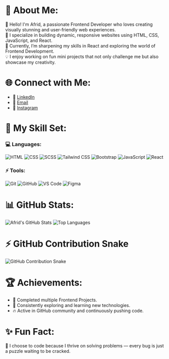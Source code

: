 # 💫 About Me:
👋 Hello! I'm Afrid, a passionate Frontend Developer who loves creating visually stunning and user-friendly web experiences.<br>
🚀 I specialize in building dynamic, responsive websites using HTML, CSS, JavaScript, and React.<br>
🌱 Currently, I’m sharpening my skills in React and exploring the world of Frontend Development.<br>
💡 I enjoy working on fun mini projects that not only challenge me but also showcase my creativity.<br>

# 🌐 Connect with Me:
- 💼 [LinkedIn](https://www.linkedin.com/in/afrid-shaik-7169521a0/)
- 📧 [Email](mailto:shaikafrid500@gmail.com)
- 💬 [Instagram](https://www.instagram.com/afrid_awesome/)

# 🚀 My Skill Set:
### 💻 Languages:
![HTML](https://img.shields.io/badge/-HTML-E34F26?logo=html5&logoColor=white)
![CSS](https://img.shields.io/badge/-CSS-1572B6?logo=css3&logoColor=white)
![SCSS](https://img.shields.io/badge/SCSS-CC6699?style=for-the-badge&logo=sass&logoColor=white)
![Tailwind CSS](https://img.shields.io/badge/Tailwind_CSS-06B6D4?style=for-the-badge&logo=tailwind-css&logoColor=white)
![Bootstrap](https://img.shields.io/badge/Bootstrap-563D7C?style=for-the-badge&logo=bootstrap&logoColor=white)
![JavaScript](https://img.shields.io/badge/-JavaScript-F7DF1E?logo=javascript&logoColor=black)
![React](https://img.shields.io/badge/-React-61DAFB?logo=react&logoColor=black)

### ⚡ Tools:
![Git](https://img.shields.io/badge/-Git-F05032?logo=git&logoColor=white)
![GitHub](https://img.shields.io/badge/-GitHub-181717?logo=github&logoColor=white)
![VS Code](https://img.shields.io/badge/-VS%20Code-007ACC?logo=visual-studio-code&logoColor=white)
![Figma](https://img.shields.io/badge/-Figma-F24E1E?logo=figma&logoColor=white)


# 📊 GitHub Stats:
![Afrid's GitHub Stats](https://github-readme-stats.vercel.app/api?username=shaikafrid1&show_icons=true&theme=radical)
![Top Languages](https://github-readme-stats.vercel.app/api/top-langs/?username=shaikafrid1&layout=compact&theme=radical)

# ⚡ GitHub Contribution Snake

<picture>
  <source media="(prefers-color-scheme: dark)" srcset="https://github.com/ShaikAfrid1/shaikafrid1/blob/output/github-contribution-grid-snake-dark.svg" />
  <source media="(prefers-color-scheme: light)" srcset="https://github.com/ShaikAfrid1/shaikafrid1/blob/output/github-contribution-grid-snake.svg" />
  <img alt="GitHub Contribution Snake" src="https://github.com/ShaikAfrid1/shaikafrid1/blob/output/github-contribution-grid-snake.svg" />
</picture>


# 🏆 Achievements:
- 🌟 Completed multiple Frontend Projects.
- 🎯 Consistently exploring and learning new technologies.
- 🔥 Active in GitHub community and continuously pushing code.

# ✨ Fun Fact:
🚀 I choose to code because I thrive on solving problems — every bug is just a puzzle waiting to be cracked.
